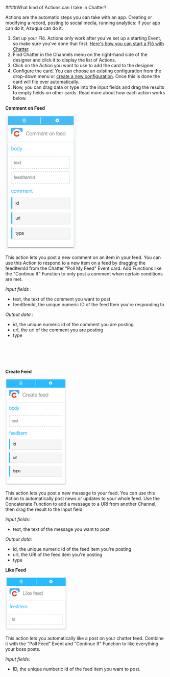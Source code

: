 ####What kind of Actions can I take in Chatter?

Actions are the automatic steps you can take with an app. Creating or modifying a record, posting to social media, running analytics: if your app can do it, Azuqua can do it. 

1. Set up your Flõ. Actions only work after you've set up a starting Event, so make sure you've done that first. [Here's how you can start a Flõ with Chatter]().
2. Find Chatter in the Channels menu on the right-hand side of the designer and click it to display the list of Actions.
3. Click on the Action you want to use to add the card to the designer. 
4. Configure the card. You can choose an existing configuration from the drop-down menu or [create a new configuration](). Once this is done the card will flip over automatically. 
5. Now, you can drag data or type into the input fields and drag the results to empty fields on other cards. Read more about how each action works below.

**Comment on Feed** 

<img src="chatterAction1.png" ></img>  

This action lets you post a new comment on an item in your feed. You can use this Action to respond to a new item on a feed by dragging the feedItemId from the Chatter "Poll My Feed" Event card. Add Functions like the "Continue If" Function to only post a comment when certain conditions are met. 

*Input fields* :

* text, the text of the comment you want to post   
* feedItemId, the unique numeric ID of the feed Item you're responding to

*Output data* : 

* id, the unique numeric id of the comment you are posting
* url, the url of the comment you are posting
* type 

<!---What's type?--->
<br></br>
<br></br>

**Create Feed**

<img src = "chatterAction2.png"></img>

This action lets you post a new message to your feed. You can use this Action to automatically post news or updates to your whole feed. Use the Concatenate Function to add a message to a URl from another Channel, then drag the result to the Input field.

*Input fields*:

* text, the text of the message you want to post

*Output data*:  

* id, the unique numeric id of the feed item you're posting
* url, the URl of the feed item you're posting
* type 

<!---I looked this up, only to realize it's redundant the only one type that will ever return due to the inputs is TextPost--->

**Like Feed**

<img src = "chatterAction3.png"></img>

This action lets you automatically like a post on your chatter feed. Combine it with the "Poll Feed" Event and "Continue If" Function to like everything your boss posts.

*Input fields*:

* ID, the unique numberic id of the feed item you want to post.  


